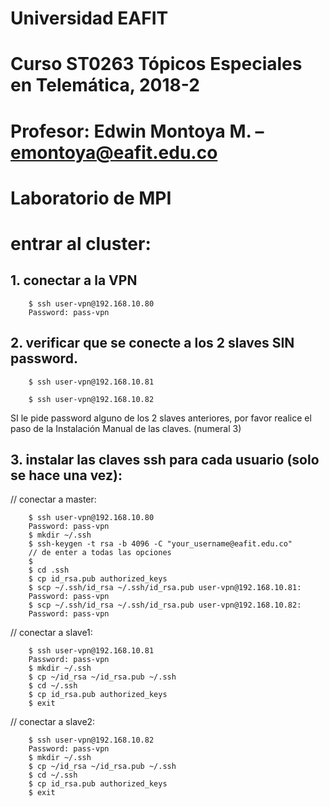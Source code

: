 # Universidad EAFIT
# Curso ST0263 Tópicos Especiales en Telemática, 2018-2
# Profesor: Edwin Montoya M. – emontoya@eafit.edu.co
# Laboratorio de MPI

# entrar al cluster:

## 1. conectar a la VPN

        $ ssh user-vpn@192.168.10.80
        Password: pass-vpn

## 2. verificar que se conecte a los 2 slaves SIN password.

        $ ssh user-vpn@192.168.10.81

        $ ssh user-vpn@192.168.10.82

SI le pide password alguno de los 2 slaves anteriores, por favor realice el paso de la Instalación Manual de las claves. (numeral 3)

## 3. instalar las claves ssh para cada usuario (solo se hace una vez):

// conectar a master:

        $ ssh user-vpn@192.168.10.80
        Password: pass-vpn
        $ mkdir ~/.ssh
        $ ssh-keygen -t rsa -b 4096 -C "your_username@eafit.edu.co"
        // de enter a todas las opciones
        $
        $ cd .ssh
        $ cp id_rsa.pub authorized_keys
        $ scp ~/.ssh/id_rsa ~/.ssh/id_rsa.pub user-vpn@192.168.10.81:
        Password: pass-vpn
        $ scp ~/.ssh/id_rsa ~/.ssh/id_rsa.pub user-vpn@192.168.10.82:
        Password: pass-vpn

// conectar a slave1:

        $ ssh user-vpn@192.168.10.81
        Password: pass-vpn        
        $ mkdir ~/.ssh
        $ cp ~/id_rsa ~/id_rsa.pub ~/.ssh
        $ cd ~/.ssh
        $ cp id_rsa.pub authorized_keys
        $ exit

// conectar a slave2:

        $ ssh user-vpn@192.168.10.82
        Password: pass-vpn        
        $ mkdir ~/.ssh
        $ cp ~/id_rsa ~/id_rsa.pub ~/.ssh
        $ cd ~/.ssh
        $ cp id_rsa.pub authorized_keys
        $ exit
